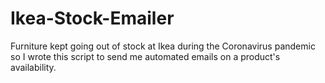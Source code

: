 # Ikea-Stock-Emailer
Furniture kept going out of stock at Ikea during the Coronavirus pandemic so I wrote this script to send me automated emails on a product's availability.
